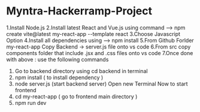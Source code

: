 # Myntra-Hackerramp-Project

1.Install Node.js
2.Install latest React and Vue.js using command --> npm create vite@latest my-react-app --template react
3.Choose Javascript Option
4.Install all dependencies using --> npm install
5.From Github Forlder my-react-app Copy Backend -> server.js file onto vs code
6.From src copy components folder that include .jsx and .css files onto vs code
7.Once done with above : use the following commands
 1. Go to backend directory using cd backend in terminal
 2. npm install ( to install dependency )
 3. node server.js (start backend server)
 Open new Terminal
 Now to start frontend
 1. cd my-react-app ( go to frontend main directory )
 2. npm run dev
